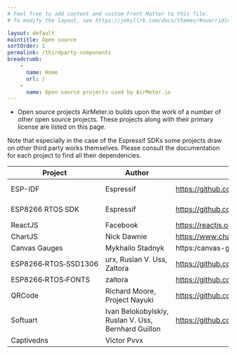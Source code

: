```yaml
---
# Feel free to add content and custom Front Matter to this file.
# To modify the layout, see https://jekyllrb.com/docs/themes/#overriding-theme-defaults

layout: default
maintitle: Open source
sortOrder: 1
permalink: /thirdparty-components
breadcrumb:
    - 
      name: Home
      url: /
    - 
      name: Open source projects used by AirMeter.io
---
```




- Open source projects
AirMeter.io builds upon the work of a number of other open source projects. These projects along with their primary license are listed on this page. 

Note that especially in the case of the Espressif SDKs some projects draw on other third party works themselves. Please consult the documentation for each project to find all their dependencies.

|Project|Author|Website|License|
|--|--|--|--|
|ESP-IDF|Espressif|https://github.com/espressif/esp-idf|Apache-2.0 License|
|ESP8266&#160;RTOS&#160;SDK|Espressif|https://github.com/espressif/ESP8266_RTOS_SDK|Apache-2.0 License|
|ReactJS|Facebook|https://reactjs.org|MIT|
|ChartJS|Nick Dawnie|https://www.chartjs.org|MIT|
|Canvas&#160;Gauges|Mykhailo Stadnyk|https:/canvas-gauges.com|MIT|
|ESP8266&#x2011;RTOS&#x2011;SSD1306|urx, Ruslan V. Uss, Zaltora|https://github.com/Fonger/ESP8266-RTOS-SSD1306|MIT|
|ESP8266&#x2011;RTOS&#x2011;FONTS|zaltora|https://github.com/Fonger/ESP8266-RTOS-FONTS|MIT|
|QRCode|Richard&#160;Moore, Project&#160;Nayuki|https://github.com/ricmoo/QRCode|MIT|
|Softuart|Ivan&#160;Belokobylskiy, Ruslan&#160;V.&#160;Uss, Bernhard&#160;Guillon|https://github.com/pvvx/esp8266web/blob/master/app/web/captdns.c|MIT|
|Captivedns|Victor&#160;Pvvx||unlicense.org|

